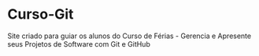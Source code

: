 # Curso-Git
Site criado para guiar os alunos do Curso de Férias - Gerencia e Apresente seus Projetos de Software com Git e GitHub
